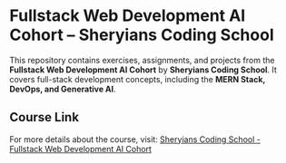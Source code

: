 # Fullstack Web Development AI Cohort – Sheryians Coding School

This repository contains exercises, assignments, and projects from the **Fullstack Web Development AI Cohort** by **Sheryians Coding School**. It covers full-stack development concepts, including the **MERN Stack, DevOps, and Generative AI**.

## Course Link

For more details about the course, visit: [Sheryians Coding School - Fullstack Web Development AI Cohort](https://sheryians.com/courses/courses-details/Job%20Ready%20AI%20Powered%20Cohort:%20Web%20+%20DSA%20+%20Aptitude)